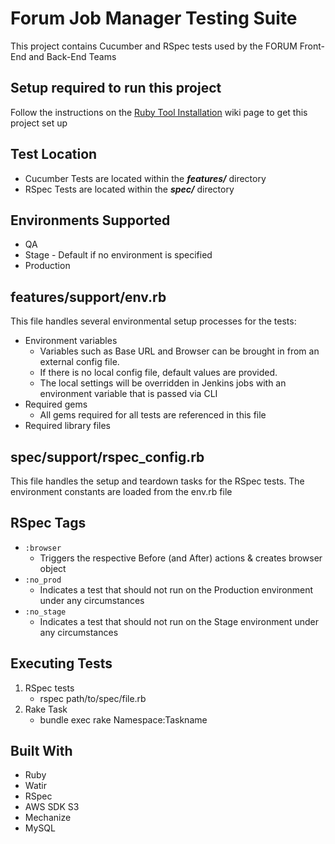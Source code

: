 # Forum Job Manager Testing Suite

This project contains Cucumber and RSpec tests used by the FORUM Front-End and Back-End Teams

## Setup required to run this project

Follow the instructions on the [Ruby Tool Installation](https://wiki.jstor.org/display/SEQ/Tool+Installation+-+Ruby+and+RubyMine) wiki page to get this project set up

## Test Location
* Cucumber Tests are located within the _**features/**_ directory
* RSpec Tests are located within the _**spec/**_ directory

## Environments Supported

* QA
* Stage - Default if no environment is specified
* Production 

## features/support/env.rb

This file handles several environmental setup processes for the tests:

* Environment variables
    * Variables such as Base URL and Browser can be brought in from an external config file.
    * If there is no local config file, default values are provided.
    * The local settings will be overridden in Jenkins jobs with an environment variable that is passed via CLI
* Required gems
    * All gems required for all tests are referenced in this file
* Required library files

## spec/support/rspec_config.rb
This file handles the setup and teardown tasks for the RSpec tests. The environment constants are loaded from the env.rb file

## RSpec Tags

* `:browser`
    * Triggers the respective Before (and After) actions & creates browser object 
* `:no_prod`
    * Indicates a test that should not run on the Production environment under any circumstances
* `:no_stage`
    * Indicates a test that should not run on the Stage environment under any circumstances

## Executing Tests

1. RSpec tests
    * rspec path/to/spec/file.rb
2. Rake Task
    * bundle exec rake Namespace:Taskname 

## Built With
* Ruby
* Watir
* RSpec
* AWS SDK S3
* Mechanize
* MySQL